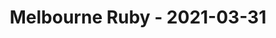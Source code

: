 ---
layout: post
title: Melbourne Ruby - 2021-03-31
datetime: 2021-03-31 18:00:00.000000000 -04:00
url: https://www.meetup.com/Ruby-On-Rails-Oceania-Melbourne/events/268079367/
---